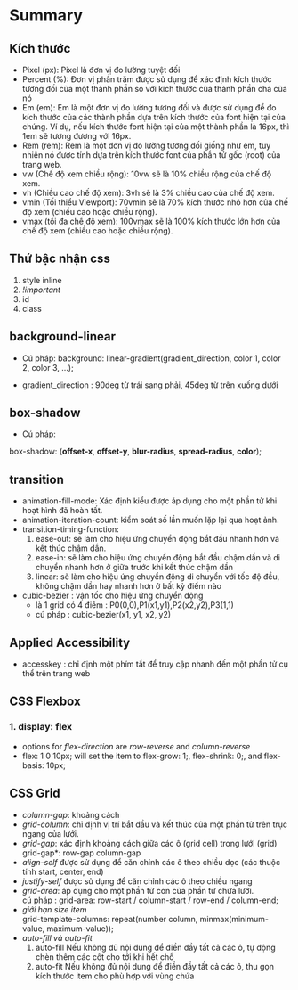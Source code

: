 # Summary

## Kích thước

- Pixel (px): Pixel là đơn vị đo lường tuyệt đối
- Percent (%): Đơn vị phần trăm được sử dụng để xác định kích thước tương đối của một thành phần so với kích thước của thành phần cha của nó
- Em (em): Em là một đơn vị đo lường tương đối và được sử dụng để đo kích thước của các thành phần dựa trên kích thước của font hiện tại của chúng. Ví dụ, nếu kích thước font hiện tại của một thành phần là 16px, thì 1em sẽ tương đương với 16px.
- Rem (rem): Rem là một đơn vị đo lường tương đối giống như em, tuy nhiên nó được tính dựa trên kích thước font của phần tử gốc (root) của trang web.
- vw (Chế độ xem chiều rộng): 10vw sẽ là 10% chiều rộng của chế độ xem. 
- vh (Chiều cao chế độ xem): 3vh sẽ là 3% chiều cao của chế độ xem. 
- vmin (Tối thiểu Viewport): 70vmin sẽ là 70% kích thước nhỏ hơn của chế độ xem (chiều cao hoặc chiều rộng). 
- vmax (tối đa chế độ xem): 100vmax sẽ là 100% kích thước lớn hơn của chế độ xem (chiều cao hoặc chiều rộng).
## Thứ bậc nhận css
1. style inline
2. *!important*
3. id
4. class

## background-linear
- Cú pháp: 
background: linear-gradient(gradient_direction, color 1, color 2, color 3, ...);

- gradient_direction : 90deg từ trái sang phải, 45deg từ trên xuống dưới

## box-shadow

- Cú pháp:

box-shadow: (**offset-x**, **offset-y**, **blur-radius**, **spread-radius**, **color**);

## transition

- animation-fill-mode: Xác định kiểu được áp dụng cho một phần tử khi hoạt hình đã hoàn tất.
- animation-iteration-count: kiểm soát số lần muốn lặp lại qua hoạt ảnh.
- transition-timing-function: 
    1. ease-out: sẽ làm cho hiệu ứng chuyển động bắt đầu nhanh hơn và kết thúc chậm dần.
    2. ease-in: sẽ làm cho hiệu ứng chuyển động bắt đầu chậm dần và di chuyển nhanh hơn ở giữa trước khi kết thúc chậm dần
    3. linear: sẽ làm cho hiệu ứng chuyển động di chuyển với tốc độ đều, không chậm dần hay nhanh hơn ở bất kỳ điểm nào
- cubic-bezier : vận tốc cho hiệu ứng chuyển động
    - là 1 grid có 4 điểm : P0(0,0),P1(x1,y1),P2(x2,y2),P3(1,1)
    - cú pháp : cubic-bezier(x1, y1, x2, y2)
## Applied Accessibility
- accesskey : chỉ định một phím tắt để truy cập nhanh đến một phần tử cụ thể trên trang web

## CSS Flexbox
### 1. display: flex
- options for *flex-direction* are *row-reverse* and *column-reverse*
- flex: 1 0 10px; will set the item to flex-grow: 1;, flex-shrink: 0;, and flex-basis: 10px;

## CSS Grid
- *column-gap*: khoảng cách
- *grid-column*: chỉ định vị trí bắt đầu và kết thúc của một phần tử trên trục ngang của lưới.
- *grid-gap*: xác định khoảng cách giữa các ô (grid cell) trong lưới (grid) <br>
grid-gap*: row-gap column-gap
- *align-self* được sử dụng để căn chỉnh các ô theo chiều dọc (các thuộc tính start, center, end)
- *justify-self* được sử dụng để căn chỉnh các ô theo chiều ngang 
- *grid-area*: áp dụng cho một phần tử con của phần tử chứa lưới. <br>
cú pháp : grid-area: row-start / column-start / row-end / column-end;
- *giới hạn size item*
<br> grid-template-columns: repeat(number column, minmax(minimum-value, maximum-value));
- *auto-fill và auto-fit*<br>
    1. auto-fill Nếu không đủ nội dung để điền đầy tất cả các ô, tự động chèn thêm các cột cho tới khi hết chỗ
    2. auto-fit Nếu không đủ nội dung để điền đầy tất cả các ô, thu gọn kích thước item cho phù hợp với vùng chứa 
